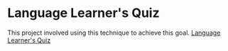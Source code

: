 # Language Learner's Quiz
This project involved using this technique to achieve this goal.
[Language Learner's Quiz](https://github.com/aoschwartz7/LanguageQuiz)
